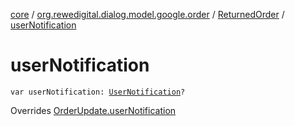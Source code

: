 [core](../../index.md) / [org.rewedigital.dialog.model.google.order](../index.md) / [ReturnedOrder](index.md) / [userNotification](./user-notification.md)

# userNotification

`var userNotification: `[`UserNotification`](../-user-notification/index.md)`?`

Overrides [OrderUpdate.userNotification](../-order-update/user-notification.md)

